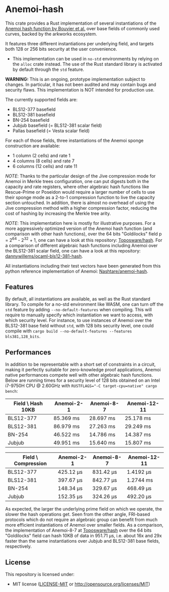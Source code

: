 # Anemoi-hash

This crate provides a Rust implementation of several instantiations of the [Anemoi hash function by Bouvier et al.](https://eprint.iacr.org/2022/840.pdf) over base fields of commonly used curves, backed by the arkworks ecosystem.

It features three different instantiations per underlying field, and targets both 128 or 256 bits security at the user convenience.

* This implementation can be used in `no-std` environments by relying on the `alloc` crate instead. The use of the Rust standard library is activated by default through the `std` feature.

**WARNING:** This is an ongoing, prototype implementation subject to changes. In particular, it has not been audited and may contain bugs and security flaws. This implementation is NOT intended for production use.

The currently supported fields are:

* BLS12-377 basefield
* BLS12-381 basefield
* BN-254 basefield
* Jubjub basefield (= BLS12-381 scalar field)
* Pallas basefield (= Vesta scalar field)

For each of those fields, three instantiations of the Anemoi sponge construction are available:

* 1 column (2 cells) and rate 1
* 4 columns (8 cells) and rate 7
* 6 columns (12 cells) and rate 11

*NOTE*: Thanks to the particular design of the Jive compression mode for Anemoi in Merkle trees configuration, one can put digests both in the capacity and rate registers, where other algebraic hash functions like Rescue-Prime or Poseidon would require a larger number of cells to use their sponge mode as a 2-to-1 compression function to live the capacity section untouched. In addition, there is almost no overhead of using the Jive compression method with a
higher compression factor, reducing the cost of hashing by increasing the Merkle tree arity.

*NOTE*: This implementation here is mostly for illustrative purposes. For a more aggressively optimized version of the Anemoi hash function (and comparison with other hash functions), over the 64 bits "Goldilocks" field
p = 2<sup>64</sup> - 2<sup>32</sup> + 1, one can have a look at this repository: [Toposware/hash](https://github.com/toposware/hash/tree/anemoi). For a comparison of different algebraic
hash functions including Anemoi over the BLS12-381 scalar field, one can have a look at this repository: [dannywillems/ocaml-bls12-381-hash](https://github.com/dannywillems/ocaml-bls12-381-hash).

All instantiations including their test vectors have been generated from this python reference implementation of Anemoi: [Nashtare/anemoi-hash](https://github.com/Nashtare/anemoi-hash).

## Features

By default, all instantiations are available, as well as the Rust standard library. To compile for a no-std environment like WASM, one can turn off the `std` feature
by adding `--no-default-features` when compiling. This will require to manually specify which instantiation we want to access, with which security level. For instance,
to use instances of Anemoi over the BLS12-381 base field without `std`, with 128 bits security level, one could compile with
`cargo build --no-default-features --features bls381,128_bits`.

## Performances

In addition to be representable with a short set of constraints in a circuit, making it perfectly suitable for zero-knowledge proof applications, Anemoi native performances compete well with other algebraic hash functions. Below are running times for a security level of 128 bits obtained on an Intel i7-9750H CPU @ 2.60GHz with `RUSTFLAGS="-C target-cpu=native" cargo bench`:

| Field \ Hash 10KB | Anemoi-2-1 | Anemoi-8-7 | Anemoi-12-11 |
| ----------- | ----------- | -------------- | ---------- |
| BLS12-377 | 85.369 ms | 28.697 ms | 25.178 ms |
| BLS12-381 | 86.979 ms | 27.263 ms | 29.249 ms |
| BN-254 | 46.522 ms | 14.786 ms | 14.387 ms |
| Jubjub | 49.951 ms | 15.640 ms | 15.807 ms |

| Field \ Compression | Anemoi-2-1 | Anemoi-8-7 | Anemoi-12-11 |
| ----------- | ----------- | -------------- | ------------ |
| BLS12-377 | 425.12 µs | 831.42 µs | 1.4192 µs |
| BLS12-381 | 397.67 µs | 842.77 µs | 1.2744 ms |
| BN-254 | 148.34 µs | 329.67 µs | 468.49 µs |
| Jubjub | 152.35 µs | 324.26 µs | 492.20 µs |

As expected, the larger the underlying prime field on which we operate, the slower the hash operations get. Seen from the other angle, FRI-based protocols which do not require an algebraic group can benefit from much more efficient instantiations of Anemoi over smaller fields. As a comparison, the implementation of Anemoi-8-7 
at [Toposware/hash](https://github.com/toposware/hash/tree/anemoi) over the 64 bits "Goldilocks" field can hash 10KB of data in 951.71 µs, i.e. about 16x and 29x faster than the same instantiations over Jubjub and BLS12-381 base fields, respectively.

## License

This repository is licensed under:

* MIT license ([LICENSE-MIT](LICENSE-MIT) or <http://opensource.org/licenses/MIT>)
